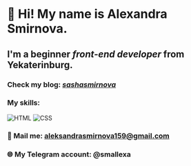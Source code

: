 # 👋 Hi! My name is **Alexandra Smirnova**.
## I'm a beginner *front-end developer* from Yekaterinburg.
### Check my blog: [_sashasmirnova_](https://www.instagram.com/_sashasmirnova_)
### My skills:
![HTML](https://img.shields.io/badge/-HTML-090909?style=flat&logo=HTML)
![CSS](https://img.shields.io/badge/-CSS-090909?style=flat&logo=CSS)
### 📧 Mail me: aleksandrasmirnova159@gmail.com
### 🌐 My Telegram account: @smallexa
